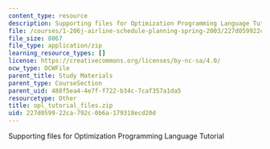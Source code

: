 ```yaml
---
content_type: resource
description: Supporting files for Optimization Programming Language Tutorial
file: /courses/1-206j-airline-schedule-planning-spring-2003/227d059922ca792c0b6a179318ecd20d_opl_tutorial_files.zip
file_size: 8067
file_type: application/zip
learning_resource_types: []
license: https://creativecommons.org/licenses/by-nc-sa/4.0/
ocw_type: OCWFile
parent_title: Study Materials
parent_type: CourseSection
parent_uid: 488f5ea4-4e7f-f722-b34c-7caf357a1da5
resourcetype: Other
title: opl_tutorial_files.zip
uid: 227d0599-22ca-792c-0b6a-179318ecd20d
---
```

Supporting files for Optimization Programming Language Tutorial